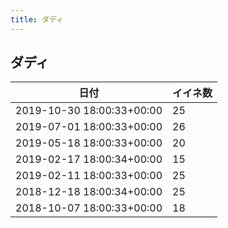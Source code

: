 ```yaml
---
title: ダディ
---
```

## ダディ

|日付|イイネ数|
|-|-|
|2019-10-30 18:00:33+00:00|25|
|2019-07-01 18:00:33+00:00|26|
|2019-05-18 18:00:33+00:00|20|
|2019-02-17 18:00:34+00:00|15|
|2019-02-11 18:00:33+00:00|25|
|2018-12-18 18:00:34+00:00|25|
|2018-10-07 18:00:33+00:00|18|
